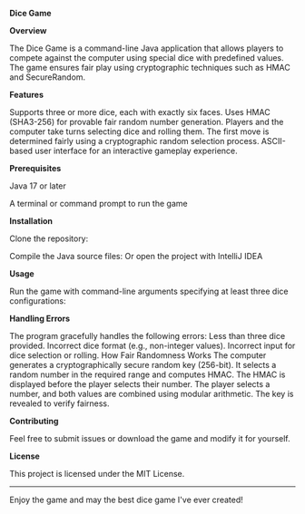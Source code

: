 **Dice Game**

**Overview**

The Dice Game is a command-line Java application that allows players to compete against the computer using special dice with predefined values. The game ensures fair play using cryptographic techniques such as HMAC and SecureRandom.

**Features**

Supports three or more dice, each with exactly six faces.
Uses HMAC (SHA3-256) for provable fair random number generation.
Players and the computer take turns selecting dice and rolling them.
The first move is determined fairly using a cryptographic random selection process.
ASCII-based user interface for an interactive gameplay experience.

**Prerequisites**

Java 17 or later

A terminal or command prompt to run the game

**Installation**

Clone the repository:

Compile the Java source files:
Or open the project with IntelliJ IDEA

**Usage**

Run the game with command-line arguments specifying at least three dice configurations:

**Handling Errors**

The program gracefully handles the following errors:
Less than three dice provided.
Incorrect dice format (e.g., non-integer values).
Incorrect input for dice selection or rolling.
How Fair Randomness Works
The computer generates a cryptographically secure random key (256-bit).
It selects a random number in the required range and computes HMAC.
The HMAC is displayed before the player selects their number.
The player selects a number, and both values are combined using modular arithmetic.
The key is revealed to verify fairness.

**Contributing**

Feel free to submit issues or download the game and modify it for yourself.

**License**

This project is licensed under the MIT License.

____________________________________________________________
Enjoy the game and may the best dice game I've ever created!
